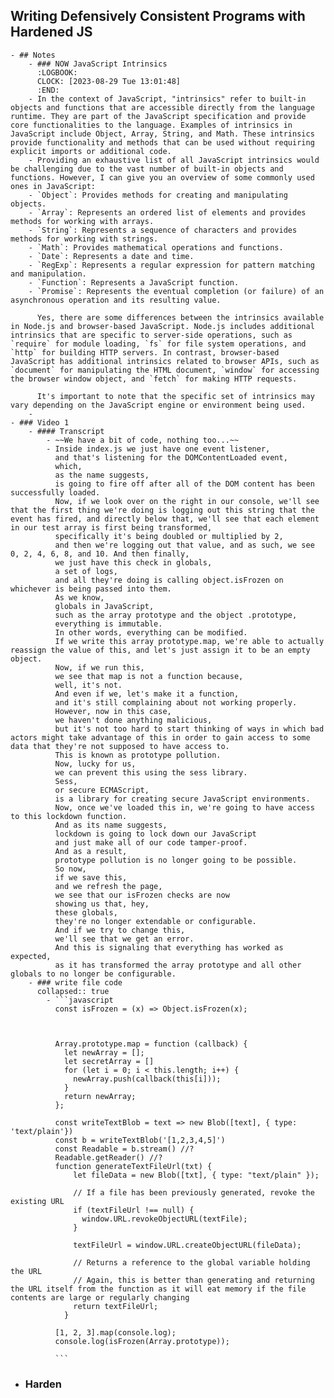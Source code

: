 ## Writing Defensively Consistent Programs with Hardened JS
	- ## Notes
		- ### NOW JavaScript Intrinsics
		  :LOGBOOK:
		  CLOCK: [2023-08-29 Tue 13:01:48]
		  :END:
		- In the context of JavaScript, "intrinsics" refer to built-in objects and functions that are accessible directly from the language runtime. They are part of the JavaScript specification and provide core functionalities to the language. Examples of intrinsics in JavaScript include ﻿Object, ﻿Array, ﻿String, and ﻿Math. These intrinsics provide functionality and methods that can be used without requiring explicit imports or additional code.
		- Providing an exhaustive list of all JavaScript intrinsics would be challenging due to the vast number of built-in objects and functions. However, I can give you an overview of some commonly used ones in JavaScript:
		- `Object`: Provides methods for creating and manipulating objects.
		- `Array`: Represents an ordered list of elements and provides methods for working with arrays.
		- `String`: Represents a sequence of characters and provides methods for working with strings.
		- `Math`: Provides mathematical operations and functions.
		- `Date`: Represents a date and time.
		- `RegExp`: Represents a regular expression for pattern matching and manipulation.
		- `Function`: Represents a JavaScript function.
		- `Promise`: Represents the eventual completion (or failure) of an asynchronous operation and its resulting value.
		  
		  Yes, there are some differences between the intrinsics available in Node.js and browser-based JavaScript. Node.js includes additional intrinsics that are specific to server-side operations, such as `require` for module loading, `fs` for file system operations, and `http` for building HTTP servers. In contrast, browser-based JavaScript has additional intrinsics related to browser APIs, such as `document` for manipulating the HTML document, `window` for accessing the browser window object, and `fetch` for making HTTP requests.
		  
		  It's important to note that the specific set of intrinsics may vary depending on the JavaScript engine or environment being used.
		-
	- ### Video 1
		- #### Transcript
			- ~~We have a bit of code, nothing too...~~
			- Inside index.js we just have one event listener,
			  and that's listening for the DOMContentLoaded event,
			  which,
			  as the name suggests,
			  is going to fire off after all of the DOM content has been successfully loaded.
			  Now, if we look over on the right in our console, we'll see that the first thing we're doing is logging out this string that the event has fired, and directly below that, we'll see that each element in our test array is first being transformed,
			  specifically it's being doubled or multiplied by 2,
			  and then we're logging out that value, and as such, we see 0, 2, 4, 6, 8, and 10. And then finally,
			  we just have this check in globals,
			  a set of logs,
			  and all they're doing is calling object.isFrozen on whichever is being passed into them.
			  As we know,
			  globals in JavaScript,
			  such as the array prototype and the object .prototype,
			  everything is immutable.
			  In other words, everything can be modified.
			  If we write this array prototype.map, we're able to actually reassign the value of this, and let's just assign it to be an empty object.
			  Now, if we run this,
			  we see that map is not a function because,
			  well, it's not.
			  And even if we, let's make it a function,
			  and it's still complaining about not working properly.
			  However, now in this case,
			  we haven't done anything malicious,
			  but it's not too hard to start thinking of ways in which bad actors might take advantage of this in order to gain access to some data that they're not supposed to have access to.
			  This is known as prototype pollution.
			  Now, lucky for us,
			  we can prevent this using the sess library.
			  Sess,
			  or secure ECMAScript,
			  is a library for creating secure JavaScript environments.
			  Now, once we've loaded this in, we're going to have access to this lockdown function.
			  And as its name suggests,
			  lockdown is going to lock down our JavaScript
			  and just make all of our code tamper-proof.
			  And as a result,
			  prototype pollution is no longer going to be possible.
			  So now,
			  if we save this,
			  and we refresh the page,
			  we see that our isFrozen checks are now
			  showing us that, hey,
			  these globals,
			  they're no longer extendable or configurable.
			  And if we try to change this,
			  we'll see that we get an error.
			  And this is signaling that everything has worked as expected,
			  as it has transformed the array prototype and all other globals to no longer be configurable.
		- ### write file code
		  collapsed:: true
			- ```javascript
			  const isFrozen = (x) => Object.isFrozen(x);
			  
			  
			  
			  Array.prototype.map = function (callback) {
			    let newArray = [];
			    let secretArray = []
			    for (let i = 0; i < this.length; i++) {
			      newArray.push(callback(this[i]));
			    }
			    return newArray;
			  };
			  
			  const writeTextBlob = text => new Blob([text], { type: 'text/plain'})
			  const b = writeTextBlob('[1,2,3,4,5]') 
			  const Readable = b.stream() //?
			  Readable.getReader() //?
			  function generateTextFileUrl(txt) {
			      let fileData = new Blob([txt], { type: "text/plain" });
			    
			      // If a file has been previously generated, revoke the existing URL
			      if (textFileUrl !== null) {
			        window.URL.revokeObjectURL(textFile);
			      }
			    
			      textFileUrl = window.URL.createObjectURL(fileData);
			    
			      // Returns a reference to the global variable holding the URL
			      // Again, this is better than generating and returning the URL itself from the function as it will eat memory if the file contents are large or regularly changing
			      return textFileUrl;
			    }
			  
			  [1, 2, 3].map(console.log);
			  console.log(isFrozen(Array.prototype));
			  
			  ```
- ### Harden